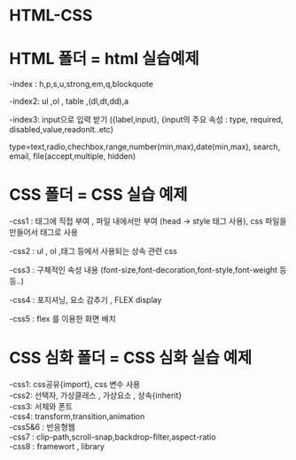 # HTML-CSS
  

# HTML 폴더 = html 실습예제  

  -index : h,p,s,u,strong,em,q,blockquote  
  
  -index2: ul ,ol , table ,(dl,dt,dd),a  
    
  -index3: input으로 입력 받기 ({label,input}, {input의 주요 속성 : type, required, disabled,value,readonlt..etc)  
    
  type=text,radio,chechbox,range,number(min,max),date(min,max), search, email, file(accept,multiple, hidden)  
    
# CSS 폴더 = CSS 실습 예제  

 -css1 : 태그에 직접 부여 , 파일 내에서만 부여 (head -> style 태그 사용), css 파일을 만들어서 <link>태그로 사용  
   
 -css2 : ul , ol ,태그 등에서 사용되는 상속 관련 css  
   
 -css3 : 구체적인 속성 내용 (font-size,font-decoration,font-style,font-weight 등등..)  

 -css4 :  포지셔닝, 요소 감추기 , FLEX display

 -css5 :   flex 를 이용한 화면 배치  
  
  
# CSS 심화 폴더 = CSS 심화 실습 예제 
  
  -css1: css공유{import}, css 변수 사용  
  -css2: 선택자, 가상클래스 , 가상요소 , 상속{inherit}  
  -css3: 서체와 폰트  
  -css4: transform,transition,animation  
  -css5&6 : 반응형웹  
  -css7 : clip-path,scroll-snap,backdrop-filter,aspect-ratio  
  -css8 : framewort , library
